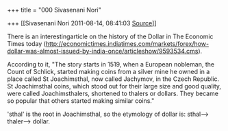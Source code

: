 +++
title = "000 Sivasenani Nori"

+++
[[Sivasenani Nori	2011-08-14, 08:41:03 [Source](https://groups.google.com/g/bvparishat/c/8hbmOTwsBbI)]]



There is an interestingarticle on the history of the Dollar in The Economic Times today (<http://economictimes.indiatimes.com/markets/forex/how-dollar-was-almost-issued-by-india-once/articleshow/9593534.cms>).



According to it, "The story starts in 1519, when a European nobleman, the Count of Schlick, started making coins from a silver mine he owned in a place called St Joachimsthal, now called Jachymov, in the Czech Republic. St Joachimsthal coins, which stood out for their large size and good quality, were called Joachimsthalers, shortened to thalers or dollars. They became so popular that others started making similar coins."



'sthal' is the root in Joachimsthal, so the etymology of dollar is: sthal--> thaler--> dollar.

